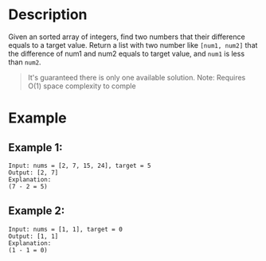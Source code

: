 # Description
Given an sorted array of integers, find two numbers that their difference equals to a target value.
Return a list with two number like `[num1, num2]` that the difference of num1 and num2 equals to target value, and `num1` is less than `num2`.

> It's guaranteed there is only one available solution.
> Note: Requires O(1) space complexity to comple
# Example
## Example 1:
```
Input: nums = [2, 7, 15, 24], target = 5 
Output: [2, 7] 
Explanation:
(7 - 2 = 5)
```
## Example 2:
```
Input: nums = [1, 1], target = 0
Output: [1, 1] 
Explanation:
(1 - 1 = 0)
```